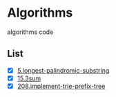 # Algorithms

algorithms code

## List

- [X] [5.longest-palindromic-substring](algorithms/5)
- [X] [15.3sum](algorithms/15)
- [X] [208.implement-trie-prefix-tree](algorithms/208)
